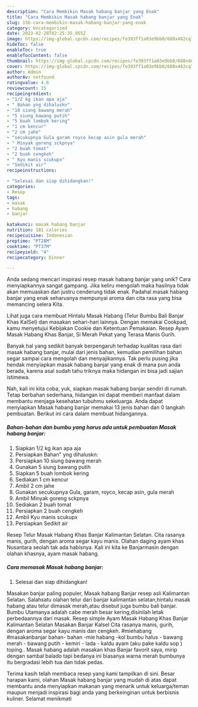 ```yaml
---
description: "Cara Membikin Masak habang banjar yang Enak"
title: "Cara Membikin Masak habang banjar yang Enak"
slug: 156-cara-membikin-masak-habang-banjar-yang-enak
category: Uncategorized
date: 2023-02-28T02:25:35.955Z
image: https://img-global.cpcdn.com/recipes/fe393ff1a03e9bb0/680x482cq70/masak-habang-banjar-foto-resep-utama.jpg
hideToc: false
enableToc: true
enableTocContent: false
thumbnail: https://img-global.cpcdn.com/recipes/fe393ff1a03e9bb0/680x482cq70/masak-habang-banjar-foto-resep-utama.jpg
cover: https://img-global.cpcdn.com/recipes/fe393ff1a03e9bb0/680x482cq70/masak-habang-banjar-foto-resep-utama.jpg
author: Admin
authorAv: notfound
ratingvalue: 4.6
reviewcount: 15
recipeingredient:
- "1/2 kg ikan apa aja"
- " Bahan yng dihaluskn"
- "10 siung bawang merah"
- "5 siung bawang putih"
- "5 buah lombok kering"
- "1 cm kencur"
- "2 cm jahe"
- "secukupnya Gula garam royco kecap asin gula merah"
- " Minyak goreng sckpnya"
- "2 buah tomat"
- "2 buah cengkeh"
- " Kyu manis scukupx"
- "Sedikit air"
recipeinstructions:

- "Selesai dan siap dihidangkan!"
categories:
- Resep
tags:
- masak
- habang
- banjar

katakunci: masak habang banjar 
nutrition: 181 calories
recipecuisine: Indonesian
preptime: "PT28M"
cooktime: "PT37M"
recipeyield: "4"
recipecategory: Dinner

---
```





Anda sedang mencari inspirasi resep masak habang banjar yang unik? Cara menyiapkannya sangat gampang. Jika keliru mengolah maka hasilnya tidak akan memuaskan dan justru cenderung tidak enak. Padahal masak habang banjar yang enak seharusnya mempunyai aroma dan cita rasa yang bisa memancing selera Kita.





Lihat juga cara membuat Hintalu Masak Habang (Telur Bumbu Bali Banjar Khas KalSel) dan masakan sehari-hari lainnya. Dengan memakai Cookpad, kamu menyetujui Kebijakan Cookie dan Ketentuan Pemakaian. Resep Ayam Masak Habang Khas Banjar, Si Merah Pekat yang Terasa Manis Gurih.

Banyak hal yang sedikit banyak berpengaruh terhadap kualitas rasa dari masak habang banjar, mulai dari jenis bahan, kemudian pemilihan bahan segar sampai cara mengolah dan menyajikannya. Tak perlu pusing jika hendak menyiapkan masak habang banjar yang enak di mana pun anda berada, karena asal sudah tahu triknya maka hidangan ini bisa jadi sajian istimewa.






Nah, kali ini kita coba, yuk, siapkan masak habang banjar sendiri di rumah. Tetap berbahan sederhana, hidangan ini dapat memberi manfaat dalam membantu menjaga kesehatan tubuhmu sekeluarga. Anda dapat menyiapkan Masak habang banjar memakai 13 jenis bahan dan 0 langkah pembuatan. Berikut ini cara dalam membuat hidangannya.

<!--inarticleads1-->

##### Bahan-bahan dan bumbu yang harus ada untuk pembuatan Masak habang banjar:

1. Siapkan 1/2 kg ikan apa aja
1. Persiapkan  Bahan&#34; yng dihaluskn:
1. Persiapkan 10 siung bawang merah
1. Gunakan 5 siung bawang putih
1. Siapkan 5 buah lombok kering
1. Sediakan 1 cm kencur
1. Ambil 2 cm jahe
1. Gunakan secukupnya Gula, garam, royco, kecap asin, gula merah
1. Ambil  Minyak goreng sckpnya
1. Sediakan 2 buah tomat
1. Persiapkan 2 buah cengkeh
1. Ambil  Kyu manis scukupx
1. Persiapkan Sedikit air


Resep Telur Masak Habang Khas Banjar Kalimantan Selatan. Cita rasanya manis, gurih, dengan aroma segar kayu manis. Olahan daging ayam khas Nusantara seolah tak ada habisnya. Kali ini kita ke Banjarmasin dengan olahan khasnya, ayam masak habang. 

<!--inarticleads2-->

##### Cara memasak Masak habang banjar:


1. Selesai dan siap dihidangkan!

Masakan banjar paling populer, Masak habang Banjar resep asli Kalimantan Selatan. Salahsatu olahan telur dari banjar kalimantan selatan,hintalu masak habang atau telur dimasak merah,atau disebut juga bumbu bali banjar. Bumbu Utamanya adalah cabe merah besar kering,disinilah letak perbedaannya dari masak. Resep simple Ayam Masak Habang Khas Banjar Kalimantan Selatan Masakan Banjar Kalsel Cita rasanya manis, gurih, dengan aroma segar kayu manis dan cengkeh. #miehabang #masakanbanjar bahan- bahan -mie habang -kol bumbu halus - bawang merah - bawang putih - kemiri - lada - kaldu ayam (aku pake kaldu sop ) toping.. Masak habang adalah masakan khas Banjar favorit saya, mirip dengan sambal balado tapi bedanya ini biasanya warna merah bumbunya itu bergradasi lebih tua dan tidak pedas. 

Terima kasih telah membaca resep yang kami tampilkan di sini. Besar harapan kami, olahan Masak habang banjar yang mudah di atas dapat membantu anda menyiapkan makanan yang menarik untuk keluarga/teman maupun menjadi inspirasi bagi anda yang berkeinginan untuk berbisnis kuliner. Selamat menikmati
